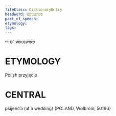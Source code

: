 ```yaml
---
fileClass: DictionaryEntry
headword: פּשיענטשע
part_of_speech: 
etymology: 
tags: 
---
```

פּשיענטשע
־ס
די

ETYMOLOGY
===========
Polish przyjęcie

CENTRAL
========

pšijenčʲə (at a wedding) {POLAND, Wolbrom, 50196}